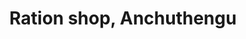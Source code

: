 ---
title: "Ration shop, Anchuthengu"
url: /attingal/ration-shop-anchuthengu-anchuthengu-4/
shop: convenience
---